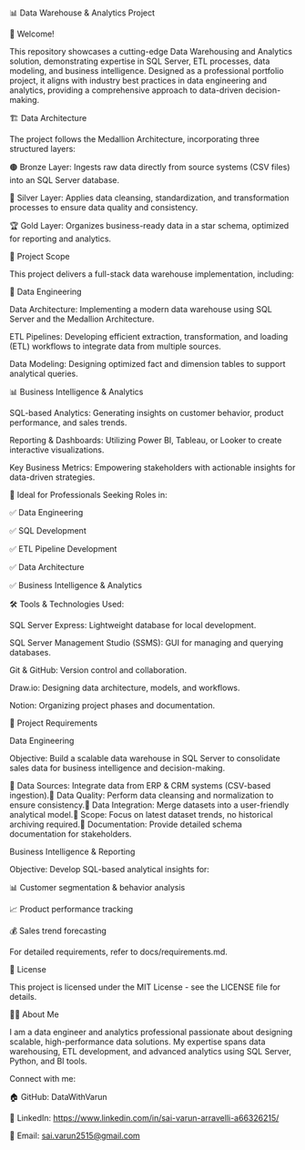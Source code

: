 📊 Data Warehouse & Analytics Project

🚀 Welcome!

This repository showcases a cutting-edge Data Warehousing and Analytics solution, demonstrating expertise in SQL Server, ETL processes, data modeling, and business intelligence. Designed as a professional portfolio project, it aligns with industry best practices in data engineering and analytics, providing a comprehensive approach to data-driven decision-making.

🏗️ Data Architecture

The project follows the Medallion Architecture, incorporating three structured layers:

🟤 Bronze Layer: Ingests raw data directly from source systems (CSV files) into an SQL Server database.

🔄 Silver Layer: Applies data cleansing, standardization, and transformation processes to ensure data quality and consistency.

🏆 Gold Layer: Organizes business-ready data in a star schema, optimized for reporting and analytics.

📖 Project Scope

This project delivers a full-stack data warehouse implementation, including:

📂 Data Engineering

Data Architecture: Implementing a modern data warehouse using SQL Server and the Medallion Architecture.

ETL Pipelines: Developing efficient extraction, transformation, and loading (ETL) workflows to integrate data from multiple sources.

Data Modeling: Designing optimized fact and dimension tables to support analytical queries.

📊 Business Intelligence & Analytics

SQL-based Analytics: Generating insights on customer behavior, product performance, and sales trends.

Reporting & Dashboards: Utilizing Power BI, Tableau, or Looker to create interactive visualizations.

Key Business Metrics: Empowering stakeholders with actionable insights for data-driven strategies.

🎯 Ideal for Professionals Seeking Roles in:

✅ Data Engineering

✅ SQL Development

✅ ETL Pipeline Development

✅ Data Architecture

✅ Business Intelligence & Analytics

🛠️ Tools & Technologies Used:

SQL Server Express: Lightweight database for local development.

SQL Server Management Studio (SSMS): GUI for managing and querying databases.

Git & GitHub: Version control and collaboration.

Draw.io: Designing data architecture, models, and workflows.

Notion: Organizing project phases and documentation.

📌 Project Requirements

Data Engineering

Objective: Build a scalable data warehouse in SQL Server to consolidate sales data for business intelligence and decision-making.

🔹 Data Sources: Integrate data from ERP & CRM systems (CSV-based ingestion).🔹 Data Quality: Perform data cleansing and normalization to ensure consistency.🔹 Data Integration: Merge datasets into a user-friendly analytical model.🔹 Scope: Focus on latest dataset trends, no historical archiving required.🔹 Documentation: Provide detailed schema documentation for stakeholders.

Business Intelligence & Reporting

Objective: Develop SQL-based analytical insights for:

📊 Customer segmentation & behavior analysis

📈 Product performance tracking

💰 Sales trend forecasting

For detailed requirements, refer to docs/requirements.md.

📜 License

This project is licensed under the MIT License - see the LICENSE file for details.

👨‍💻 About Me

I am a data engineer and analytics professional passionate about designing scalable, high-performance data solutions. My expertise spans data warehousing, ETL development, and advanced analytics using SQL Server, Python, and BI tools.

Connect with me:

🏠 GitHub: DataWithVarun

💼 LinkedIn: https://www.linkedin.com/in/sai-varun-arravelli-a66326215/

📧 Email: sai.varun2515@gmail.com
